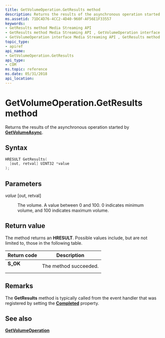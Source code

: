 ```yaml
---
title: GetVolumeOperation.GetResults method
description: Returns the results of the asynchronous operation started by GetVolumeAsync.
ms.assetid: 71DC4D76-4CC2-4D40-960F-AF56E1F33557
keywords:
- GetResults method Media Streaming API
- GetResults method Media Streaming API , GetVolumeOperation interface
- GetVolumeOperation interface Media Streaming API , GetResults method
topic_type:
- apiref
api_name:
- GetVolumeOperation.GetResults
api_type:
- COM
ms.topic: reference
ms.date: 05/31/2018
api_location: 
---
```


# GetVolumeOperation.GetResults method

Returns the results of the asynchronous operation started by [**GetVolumeAsync**](https://msdn.microsoft.com/library/Hh828933(v=VS.85).aspx).

## Syntax


```C++
HRESULT GetResults(
  [out, retval] UINT32 *value
);
```



## Parameters

<dl> <dt>

*value* \[out, retval\]
</dt> <dd>

The volume. A value between 0 and 100. 0 indicates minimum volume, and 100 indicates maximum volume.

</dd> </dl>

## Return value

The method returns an **HRESULT**. Possible values include, but are not limited to, those in the following table.



| Return code                                                                          | Description                      |
|--------------------------------------------------------------------------------------|----------------------------------|
| <dl> <dt>**S\_OK**</dt> </dl> | The method succeeded.<br/> |



 

## Remarks

The **GetResults** method is typically called from the event handler that was registered by setting the [**Completed**](getvolumeoperation-completed.md) property.

## See also

<dl> <dt>

[**GetVolumeOperation**](getvolumeoperation.md)
</dt> </dl>

 

 





